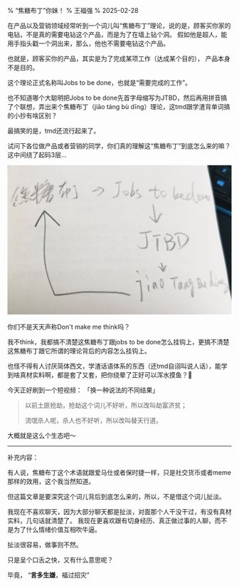 % “焦糖布丁”你妹！
% 王福强
% 2025-02-28

在产品以及营销领域经常听到一个词儿叫“焦糖布丁”理论，说的是，顾客买你家的电钻，不是真的需要电钻这个产品，而是为了在墙上钻个洞。 假如他是超人，能用手指头戳一个洞出来，那么，他也不需要电钻这个产品。

也就是，顾客买你的产品，其实是为了完成某项工作（达成某个目的）， 产品本身不是目的。

这个理论正式名称叫Jobs to be done，也就是“需要完成的工作”。

也不知道哪个大聪明把Jobs to be done先首字母缩写为JTBD，然后再用拼音搞了个联想，弄出来个焦糖布丁（jiāo táng bù dīng）理论，这tmd跟学渣背单词搞的小抄有啥区别？

最搞笑的是，tmd还流行起来了。

试问下各位做产品或者营销的同学，你们真的理解这“焦糖布丁”到底怎么来的嘛？ 这中间绕了起码3层...

![](./images/jobs-to-be-done-zh.jpg)


你们不是天天声称Don't make me think吗？ 

我不think，我都搞不清楚这焦糖布丁跟jobs to be done怎么挂钩上，更搞不清楚这焦糖布丁跟它所谓的理论背后的内容怎么挂钩上。

也怪不得有人讨厌简体西文，学渣话语体系的东西（还tmd自诩叫说人话），能学到啥真材实料啊，都是套了又套，把你绕晕了正好可以浑水摸鱼？🤣

今天正好刷到一个短视频： 「换一种说法的不同结果」

> 以前土匪抢劫，抢劫这个词儿不好听，所以改叫劫富济贫；
> 
> 流氓杀人呢，杀人也不好听，所以改叫替天行道。

大概就是这么个生态吧～

---

补充内容：

有人说，焦糖布丁这个术语就跟爱马仕或者保时捷一样，只是社交货币或者meme那样的效用，这个我当然知道。

但这篇文章是要深究这个词儿背后到底怎么来的，所以，不是借这个词儿扯淡。

我现在不喜欢聊天，因为大部分聊天都是扯淡，对面那个人干没干过，有没有真材实料，几句话就清楚了。 我现在更喜欢跟有切身经历、真正做过事的人聊，而不是为了什么情绪价值互相吹牛逼。

扯淡很容易，做事则不然。

只是呈个口舌之快，又有什么意思呢？

毕竟， “**言多生嫌**，福过招灾”